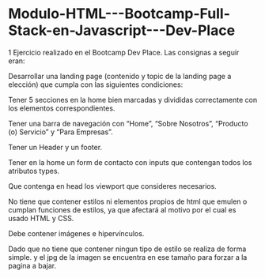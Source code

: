 # Modulo-HTML---Bootcamp-Full-Stack-en-Javascript---Dev-Place
1 Ejercicio realizado en el Bootcamp Dev Place.
Las consignas a seguir eran:

Desarrollar una landing page (contenido y topic de la landing page a elección) que cumpla con las siguientes condiciones:

Tener 5 secciones en la home bien marcadas y divididas correctamente con los elementos correspondientes.

Tener una barra de navegación con “Home”, “Sobre Nosotros”, “Producto (o) Servicio” y “Para Empresas”.

Tener un Header y un footer.

Tener en la home un form de contacto con inputs que contengan todos los atributos types.

Que contenga en head los viewport que consideres necesarios.

No tiene que contener estilos ni elementos propios de html que emulen o cumplan funciones de estilos, ya que afectará al motivo por el cual es usado HTML y CSS.

Debe contener imágenes e hipervínculos.


Dado que no tiene que contener ningun tipo de estilo se realiza de forma simple. y el jpg de la imagen se encuentra en ese tamaño para forzar a la pagina a bajar.
